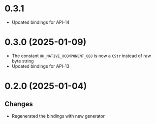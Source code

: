 # 0.3.1 

- Updated bindings for API-14

# 0.3.0 (2025-01-09)

- The constant `OH_NATIVE_XCOMPONENT_OBJ` is now a `CStr` instead of raw byte string
- Updated bindings for API-13

# 0.2.0 (2025-01-04)

## Changes

- Regenerated the bindings with new generator
